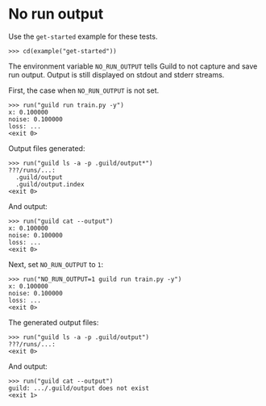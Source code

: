 # No run output

Use the `get-started` example for these tests.

    >>> cd(example("get-started"))

The environment variable `NO_RUN_OUTPUT` tells Guild to not capture
and save run output. Output is still displayed on stdout and stderr
streams.

First, the case when `NO_RUN_OUTPUT` is not set.

    >>> run("guild run train.py -y")
    x: 0.100000
    noise: 0.100000
    loss: ...
    <exit 0>

Output files generated:

    >>> run("guild ls -a -p .guild/output*")
    ???/runs/...:
      .guild/output
      .guild/output.index
    <exit 0>

And output:

    >>> run("guild cat --output")
    x: 0.100000
    noise: 0.100000
    loss: ...
    <exit 0>

Next, set `NO_RUN_OUTPUT` to `1`:

    >>> run("NO_RUN_OUTPUT=1 guild run train.py -y")
    x: 0.100000
    noise: 0.100000
    loss: ...
    <exit 0>

The generated output files:

    >>> run("guild ls -a -p .guild/output")
    ???/runs/...:
    <exit 0>

And output:

    >>> run("guild cat --output")
    guild: .../.guild/output does not exist
    <exit 1>
